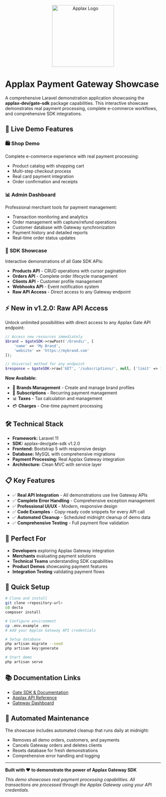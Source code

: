 <div align="center">
  <img src="https://media.appla-x.com/img/applax.png" alt="Applax Logo" width="200"/>
</div>

# Applax Payment Gateway Showcase

A comprehensive Laravel demonstration application showcasing the **applax-dev/gate-sdk** package capabilities. This interactive showcase demonstrates real payment processing, complete e-commerce workflows, and comprehensive SDK integrations.

## 🚀 Live Demo Features

### 🛍️ **Shop Demo**
Complete e-commerce experience with real payment processing:
- Product catalog with shopping cart
- Multi-step checkout process
- Real card payment integration
- Order confirmation and receipts

### 📊 **Admin Dashboard**
Professional merchant tools for payment management:
- Transaction monitoring and analytics
- Order management with capture/refund operations
- Customer database with Gateway synchronization
- Payment history and detailed reports
- Real-time order status updates

### 🔧 **SDK Showcase**
Interactive demonstrations of all Gate SDK APIs:
- **Products API** - CRUD operations with cursor pagination
- **Orders API** - Complete order lifecycle management
- **Clients API** - Customer profile management
- **Webhooks API** - Event notification system
- **Raw API Access** - Direct access to any Gateway endpoint

## ⚡ **New in v1.2.0: Raw API Access**

Unlock unlimited possibilities with direct access to any Applax Gate API endpoint:

```php
// Access new resources immediately
$brand = $gateSDK->rawPost('/brands/', [
    'name' => 'My Brand',
    'website' => 'https://mybrand.com'
]);

// Universal method for any endpoint
$response = $gateSDK->raw('GET', '/subscriptions/', null, ['limit' => 10]);
```

**Now Available:**
- 🏢 **Brands Management** - Create and manage brand profiles
- 🔄 **Subscriptions** - Recurring payment management
- 📊 **Taxes** - Tax calculation and management
- 💳 **Charges** - One-time payment processing

## 🛠️ **Technical Stack**

- **Framework:** Laravel 11
- **SDK:** applax-dev/gate-sdk v1.2.0
- **Frontend:** Bootstrap 5 with responsive design
- **Database:** MySQL with comprehensive migrations
- **Payment Processing:** Real Applax Gateway integration
- **Architecture:** Clean MVC with service layer

## 📋 **Key Features**

- ✅ **Real API Integration** - All demonstrations use live Gateway APIs
- ✅ **Complete Error Handling** - Comprehensive exception management
- ✅ **Professional UI/UX** - Modern, responsive design
- ✅ **Code Examples** - Copy-ready code snippets for every API call
- ✅ **Automated Cleanup** - Scheduled midnight cleanup of demo data
- ✅ **Comprehensive Testing** - Full payment flow validation

## 🎯 **Perfect For**

- **Developers** exploring Applax Gateway integration
- **Merchants** evaluating payment solutions
- **Technical Teams** understanding SDK capabilities
- **Product Demos** showcasing payment features
- **Integration Testing** validating payment flows

## 🔧 **Quick Setup**

```bash
# Clone and install
git clone <repository-url>
cd decta
composer install

# Configure environment
cp .env.example .env
# Add your Applax Gateway API credentials

# Setup database
php artisan migrate --seed
php artisan key:generate

# Start demo
php artisan serve
```

## 📚 **Documentation Links**

- [Gate SDK & Documentation](https://github.com/applax-dev/gate-sdk)
- [Applax API Reference](https://docs.appla-x.com/)
- [Gateway Dashboard](https://gate.appla-x.com/)

## 🧹 **Automated Maintenance**

The showcase includes automated cleanup that runs daily at midnight:
- Removes all demo orders, customers, and payments
- Cancels Gateway orders and deletes clients
- Resets database for fresh demonstrations
- Comprehensive error handling and logging

---

**Built with ❤️ to demonstrate the power of Applax Gateway SDK**

*This demo showcases real payment processing capabilities. All transactions are processed through the Applax Gateway using your API credentials.*
